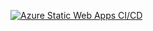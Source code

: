 [![Azure Static Web Apps CI/CD](https://github.com/tobiasvinther/cinema-frontend/actions/workflows/azure-static-web-apps-calm-pond-08a41c203.yml/badge.svg)](https://github.com/tobiasvinther/cinema-frontend/actions/workflows/azure-static-web-apps-calm-pond-08a41c203.yml)
